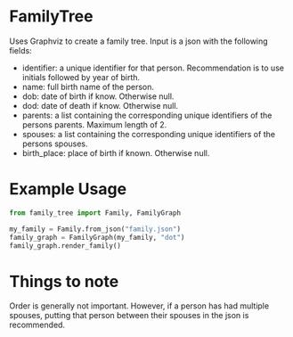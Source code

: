 # FamilyTree
Uses Graphviz to create a family tree. Input is a json with the following fields:
* identifier: a unique identifier for that person. Recommendation is to use initials followed by year of birth.
* name: full birth name of the person.
* dob: date of birth if know. Otherwise null.
* dod: date of death if know. Otherwise null.
* parents: a list containing the corresponding unique identifiers of the persons parents. Maximum length of 2.
* spouses: a list containing the corresponding unique identifiers of the persons spouses.
* birth_place: place of birth if known. Otherwise null.

# Example Usage
```python
from family_tree import Family, FamilyGraph

my_family = Family.from_json("family.json")
family_graph = FamilyGraph(my_family, "dot")
family_graph.render_family()
```

# Things to note
Order is generally not important. However, if a person has had multiple spouses, putting that person between their spouses in the json is recommended.
